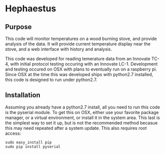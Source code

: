 Hephaestus
==========

Purpose
-------

This code will monitor temperatures on a wood burning stove, and provide
analysis of the data. It will provide current temperature display near the
stove, and a web interface with history and analysis.

This code was developed for reading temerature data from an Innovate TC-4,
with initial protocol testing occuring with an Innovate LC-1. Development and
testing occured on OSX with plans to eventually run on a raspberry pi. Since OSX
at the time this was developed ships with python2.7 installed, this code is
designed to run under python2.7.

Installation
------------

Assuming you already have a python2.7 install, all you need to run this code is
the pyserial module. To get this on OSX, either use your favorite package
manager, or a virtual environment, or install it in the system area. This last
is the simplest way to set it up, but is not the recommended method becasue this
may need repeated after a system update. This also requires root access:

~~~~
sudo easy_install pip
sudo pip install pyserial
~~~~

